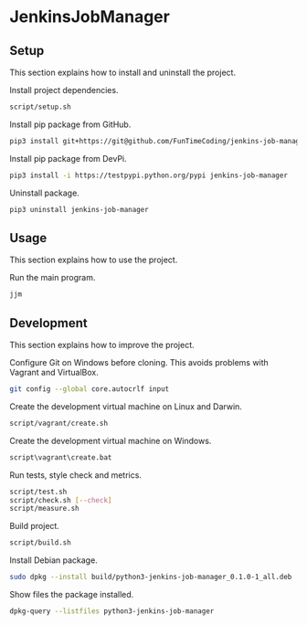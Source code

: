 # JenkinsJobManager

## Setup

This section explains how to install and uninstall the project.

Install project dependencies.

```sh
script/setup.sh
```

Install pip package from GitHub.

```sh
pip3 install git+https://git@github.com/FunTimeCoding/jenkins-job-manager.git#egg=jenkins-job-manager
```

Install pip package from DevPi.

```sh
pip3 install -i https://testpypi.python.org/pypi jenkins-job-manager
```

Uninstall package.

```sh
pip3 uninstall jenkins-job-manager
```


## Usage

This section explains how to use the project.

Run the main program.

```sh
jjm
```


## Development

This section explains how to improve the project.

Configure Git on Windows before cloning. This avoids problems with Vagrant and VirtualBox.

```sh
git config --global core.autocrlf input
```

Create the development virtual machine on Linux and Darwin.

```sh
script/vagrant/create.sh
```

Create the development virtual machine on Windows.

```bat
script\vagrant\create.bat
```

Run tests, style check and metrics.

```sh
script/test.sh
script/check.sh [--check]
script/measure.sh
```

Build project.

```sh
script/build.sh
```

Install Debian package.

```sh
sudo dpkg --install build/python3-jenkins-job-manager_0.1.0-1_all.deb
```

Show files the package installed.

```sh
dpkg-query --listfiles python3-jenkins-job-manager
```
